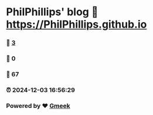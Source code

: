 # PhilPhillips' blog :link: https://PhilPhillips.github.io 
### :page_facing_up: [3](https://PhilPhillips.github.io/tag.html) 
### :speech_balloon: 0 
### :hibiscus: 67 
### :alarm_clock: 2024-12-03 16:56:29 
### Powered by :heart: [Gmeek](https://github.com/Meekdai/Gmeek)
